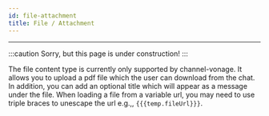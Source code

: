 ```yaml
---
id: file-attachment
title: File / Attachment
---
```


---------------

:::caution
Sorry, but this page is under construction!
:::

The file content type is currently only supported by channel-vonage. It allows you to upload a pdf file which the user can download from the chat. In addition, you can add an optional title which will appear as a message under the file. When loading a file from a variable url, you may need to use triple braces to unescape the url e.g.,, ```{{{temp.fileUrl}}}```.